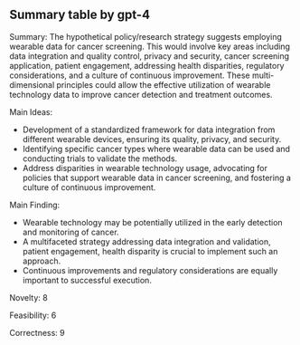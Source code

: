 ## Summary table by gpt-4
Summary: 
The hypothetical policy/research strategy suggests employing wearable data for cancer screening. This would involve key areas including data integration and quality control, privacy and security, cancer screening application, patient engagement, addressing health disparities, regulatory considerations, and a culture of continuous improvement. These multi-dimensional principles could allow the effective utilization of wearable technology data to improve cancer detection and treatment outcomes.

Main Ideas: 
- Development of a standardized framework for data integration from different wearable devices, ensuring its quality, privacy, and security. 
- Identifying specific cancer types where wearable data can be used and conducting trials to validate the methods. 
- Address disparities in wearable technology usage, advocating for policies that support wearable data in cancer screening, and fostering a culture of continuous improvement.

Main Finding: 
- Wearable technology may be potentially utilized in the early detection and monitoring of cancer.
- A multifaceted strategy addressing data integration and validation, patient engagement, health disparity is crucial to implement such an approach.
- Continuous improvements and regulatory considerations are equally important to successful execution.

Novelty: 8

Feasibility: 6

Correctness: 9